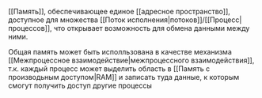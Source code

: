 [[Память]], обеспечивающее единое [[адресное пространство]], доступное для множества [[Поток исполнения|потоков]]/[[Процесс|процессов]], что открывает возможность для обмена данными между ними.

Общая память может быть исполльзована в качестве механизма [[Межпроцессное взаимодействие|межпроцессного взаимодействия]], т.к. каждый процесс может выделить область в [[Память с производьным доступом|RAM]] и записать туда данные, к которым смогут получить доступ другие процессы

